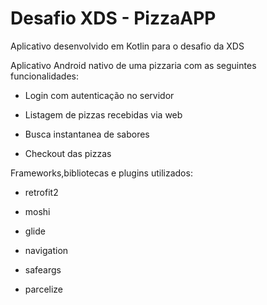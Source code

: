 # Desafio XDS - PizzaAPP

Aplicativo desenvolvido em Kotlin para o desafio da XDS

Aplicativo Android nativo de uma pizzaria com as seguintes funcionalidades:

- Login com autenticação no servidor

- Listagem de pizzas recebidas via web

- Busca instantanea de sabores

- Checkout das pizzas

Frameworks,bibliotecas e plugins utilizados:

- retrofit2

- moshi

- glide

- navigation

- safeargs

- parcelize


